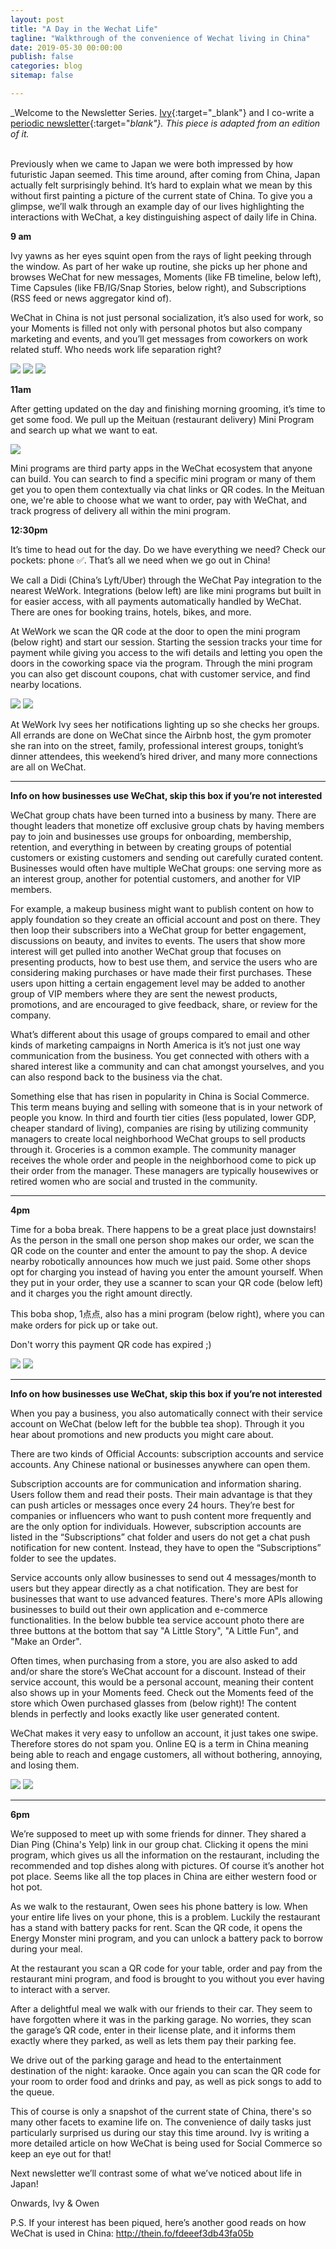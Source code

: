 ```yaml
---
layout: post
title: "A Day in the Wechat Life"
tagline: "Walkthrough of the convenience of Wechat living in China"
date: 2019-05-30 00:00:00
publish: false
categories: blog
sitemap: false

---
```


_Welcome to the Newsletter Series. [Ivy](http://ivyxu.co/?utm_source=referral&&utm_medium=owenwangdotcom){:target="_blank"} and I co-write a [periodic newsletter](https://mailchi.mp/03e9ab1adc54/ivyowen){:target="_blank"}. This piece is adapted from an edition of it._
<br/>
<br/>

Previously when we came to Japan we were both impressed by how futuristic Japan seemed. This time around, after coming from China, Japan actually felt surprisingly behind. It’s hard to explain what we mean by this without first painting a picture of the current state of China. To give you a glimpse, we’ll walk through an example day of our lives highlighting the interactions with WeChat, a key distinguishing aspect of daily life in China.

__9 am__

Ivy yawns as her eyes squint open from the rays of light peeking through the window. As part of her wake up routine, she picks up her phone and browses WeChat for new messages, Moments (like FB timeline, below left), Time Capsules (like FB/IG/Snap Stories, below right), and Subscriptions (RSS feed or news aggregator kind of).

WeChat in China is not just personal socialization, it’s also used for work, so your Moments is filled not only with personal photos but also company marketing and events, and you’ll get messages from coworkers on work related stuff. Who needs work life separation right?

<img src="https://gallery.mailchimp.com/e9a2a7ba7716f6b270bbe04e5/images/4041f485-24b3-4478-b6d5-13b56457c3e8.jpg" />

<img src="https://gallery.mailchimp.com/e9a2a7ba7716f6b270bbe04e5/images/d09e7ac3-32ce-4132-b8d9-54475a5e94f0.jpeg" />

<img src="https://gallery.mailchimp.com/e9a2a7ba7716f6b270bbe04e5/images/5fa965d5-1fc6-414c-8088-426abd105677.jpg" />

__11am__

After getting updated on the day and finishing morning grooming, it’s time to get some food. We pull up the Meituan (restaurant delivery) Mini Program and search up what we want to eat.

<img src="https://gallery.mailchimp.com/e9a2a7ba7716f6b270bbe04e5/images/239bf4d6-db80-4af2-a82f-7f288a96a089.jpg" />


Mini programs are third party apps in the WeChat ecosystem that anyone can build. You can search to find a specific mini program or many of them get you to open them contextually via chat links or QR codes.
In the Meituan one, we're able to choose what we want to order, pay with WeChat, and track progress of delivery all within the mini program.

__12:30pm__

It’s time to head out for the day. Do we have everything we need? Check our pockets: phone ✅. That’s all we need when we go out in China!

We call a Didi (China’s Lyft/Uber) through the WeChat Pay integration to the nearest WeWork. Integrations (below left) are like mini programs but built in for easier access, with all payments automatically handled by WeChat. There are ones for booking trains, hotels, bikes, and more.

At WeWork we scan the QR code at the door to open the mini program (below right) and start our session. Starting the session tracks your time for payment while giving you access to the wifi details and letting you open the doors in the coworking space via the program. Through the mini program you can also get discount coupons, chat with customer service, and find nearby locations.

<img src="https://gallery.mailchimp.com/e9a2a7ba7716f6b270bbe04e5/images/8f383ec0-0f88-4978-8f67-da76f9c802a7.jpeg" />

<img src="https://gallery.mailchimp.com/e9a2a7ba7716f6b270bbe04e5/images/4c6bd0ea-e1c1-4c55-8266-c7fc7f436db3.jpg" />

At WeWork Ivy sees her notifications lighting up so she checks her groups. All errands are done on WeChat since the Airbnb host, the gym promoter she ran into on the street, family, professional interest groups, tonight’s dinner attendees, this weekend’s hired driver, and many more connections are all on WeChat.

---

__Info on how businesses use WeChat, skip this box if you’re not interested__

WeChat group chats have been turned into a business by many. There are thought leaders that monetize off exclusive group chats by having members pay to join and businesses use groups for onboarding, membership, retention, and everything in between by creating groups of potential customers or existing customers and sending out carefully curated content. Businesses would often have multiple WeChat groups: one serving more as an interest group, another for potential customers, and another for VIP members.

For example, a makeup business might want to publish content on how to apply foundation so they create an official account and post on there. They then loop their subscribers into a WeChat group for better engagement, discussions on beauty, and invites to events. The users that show more interest will get pulled into another WeChat group that focuses on presenting products, how to best use them, and service the users who are considering making purchases or have made their first purchases. These users upon hitting a certain engagement level may be added to another group of VIP members where they are sent the newest products, promotions, and are encouraged to give feedback, share, or review for the company.

What’s different about this usage of groups compared to email and other kinds of marketing campaigns in North America is it’s not just one way communication from the business. You get connected with others with a shared interest like a community and can chat amongst yourselves, and you can also respond back to the business via the chat.

Something else that has risen in popularity in China is Social Commerce. This term means buying and selling with someone that is in your network of people you know. In third and fourth tier cities (less populated, lower GDP, cheaper standard of living), companies are rising by utilizing community managers to create local neighborhood WeChat groups to sell products through it. Groceries is a common example. The community manager receives the whole order and people in the neighborhood come to pick up their order from the manager. These managers are typically housewives or retired women who are social and trusted in the community.

---

__4pm__

Time for a boba break. There happens to be a great place just downstairs! As the person in the small one person shop makes our order, we scan the QR code on the counter and enter the amount to pay the shop. A device nearby robotically announces how much we just paid. Some other shops opt for charging you instead of having you enter the amount yourself. When they put in your order, they use a scanner to scan your QR code (below left) and it charges you the right amount directly.

This boba shop, 1点点, also has a mini program (below right), where you can make orders for pick up or take out.

Don't worry this payment QR code has expired ;)

<img src="https://gallery.mailchimp.com/e9a2a7ba7716f6b270bbe04e5/images/8722f903-129f-4661-b7c8-5e51bdcc8813.jpeg" />

<img src="https://gallery.mailchimp.com/e9a2a7ba7716f6b270bbe04e5/images/05cafae4-cff2-4cca-9a10-c803a91348ec.jpeg" />

---

__Info on how businesses use WeChat, skip this box if you’re not interested__

When you pay a business, you also automatically connect with their service account on WeChat (below left for the bubble tea shop). Through it you hear about promotions and new products you might care about.

There are two kinds of Official Accounts: subscription accounts and service accounts. Any Chinese national or businesses anywhere can open them.

Subscription accounts are for communication and information sharing. Users follow them and read their posts. Their main advantage is that they can push articles or messages once every 24 hours. They’re best for companies or influencers who want to push content more frequently and are the only option for individuals. However, subscription accounts are listed in the “Subscriptions” chat folder and users do not get a chat push notification for new content. Instead, they have to open the “Subscriptions” folder to see the updates.

Service accounts only allow businesses to send out 4 messages/month to users but they appear directly as a chat notification. They are best for businesses that want to use advanced features. There's more APIs allowing businesses to build out their own application and e-commerce functionalities. In the below bubble tea service account photo there are three buttons at the bottom that say "A Little Story", "A Little Fun", and "Make an Order". 

Often times, when purchasing from a store, you are also asked to add and/or share the store’s WeChat account for a discount. Instead of their service account, this would be a personal account, meaning their content also shows up in your Moments feed. Check out the Moments feed of the store which Owen purchased glasses from (below right)! The content blends in perfectly and looks exactly like user generated content.

WeChat makes it very easy to unfollow an account, it just takes one swipe. Therefore stores do not spam you. Online EQ is a term in China meaning being able to reach and engage customers, all without bothering, annoying, and losing them.

<img src="https://gallery.mailchimp.com/e9a2a7ba7716f6b270bbe04e5/images/a23bce19-9ce2-40bb-89a3-db33284d4aa3.jpeg" />

<img src="https://gallery.mailchimp.com/e9a2a7ba7716f6b270bbe04e5/images/406cfcf6-768a-4887-a0c1-06d7baa39552.jpeg" />

---

__6pm__

We’re supposed to meet up with some friends for dinner. They shared a Dian Ping (China's Yelp) link in our group chat. Clicking it opens the mini program, which gives us all the information on the restaurant, including the recommended and top dishes along with pictures. Of course it’s another hot pot place. Seems like all the top places in China are either western food or hot pot.

As we walk to the restaurant, Owen sees his phone battery is low. When your entire life lives on your phone, this is a problem. Luckily the restaurant has a stand with battery packs for rent. Scan the QR code, it opens the Energy Monster mini program, and you can unlock a battery pack to borrow during your meal.

At the restaurant you scan a QR code for your table, order and pay from the restaurant mini program, and food is brought to you without you ever having to interact with a server.

After a delightful meal we walk with our friends to their car. They seem to have forgotten where it was in the parking garage. No worries, they scan the garage’s QR code, enter in their license plate, and it informs them exactly where they parked, as well as lets them pay their parking fee.

We drive out of the parking garage and head to the entertainment destination of the night: karaoke. Once again you can scan the QR code for your room to order food and drinks and pay, as well as pick songs to add to the queue.

This of course is only a snapshot of the current state of China, there's so many other facets to examine life on. The convenience of daily tasks just particularly surprised us during our stay this time around. Ivy is writing a more detailed article on how WeChat is being used for Social Commerce so keep an eye out for that!

Next newsletter we’ll contrast some of what we’ve noticed about life in Japan!

Onwards,
Ivy & Owen

P.S. If your interest has been piqued, here’s another good reads on how WeChat is used in China: http://thein.fo/fdeeef3db43fa05b